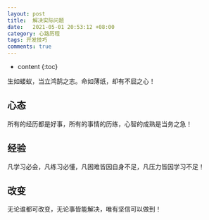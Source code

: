 ```yaml
---
layout: post
title:  解决实际问题
date:   2021-05-01 20:53:12 +08:00
category: 心路历程
tags: 开发技巧
comments: true
---
```


* content
{:toc}

生如蝼蚁，当立鸿鹄之志。命如薄纸，却有不屈之心！





## 心态

所有的经历都是好事，所有的事情的历练，心智的成熟是当务之急！

## 经验

凡学习必会，凡练习必懂，凡困难皆因自身不足，凡压力皆因学习不足！

## 改变

无论谁都可改变，无论事皆能解决，唯有坚信可以做到！
